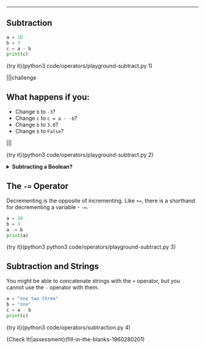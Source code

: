 ----------

## Subtraction

```python
a = 10
b = 3
c = a - b
print(c)
```

{try it}(python3 code/operators/playground-subtract.py 1)

|||challenge
## What happens if you:
* Change `b` to `-3`?
* Change `c` to `c = a - -b`?
* Change `b` to `3.0`?
* Change `b` to `False`?

|||

{try it}(python3 code/operators/playground-subtract.py 2)

<details><summary><b>Subtracting a Boolean?</b></summary>In Python, boolean value are more than just true and false. False has the numerical value of 0, while true has the numerical value of 1. This is why doing math with a boolean does not give you an error message.</details>

## The `-=` Operator
Decrementing is the opposite of incrementing. Like `+=`, there is a shorthand for decrementing a variable - `-=`.

```python
a = 10
b = 3
a -= b
print(a)
```

{try it}(python3 python3 code/operators/playground-subtract.py 3)

## Subtraction and Strings
You might be able to concatenate strings with the `+` operator, but you cannot use the `-` operator with them.

```python
a = "one two three"
b = "one"
c = a - b
print(c)
```

{try it}(python3 code/operators/subtraction.py 4)

{Check It!|assessment}(fill-in-the-blanks-1960280201)
